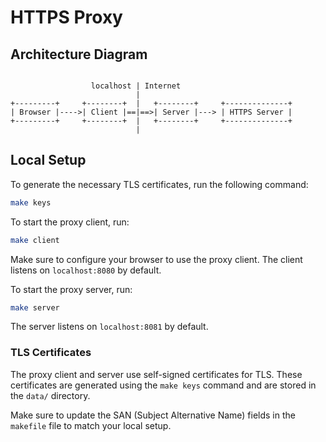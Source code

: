 # HTTPS Proxy

## Architecture Diagram

```

                  localhost | Internet
                            |
+---------+     +--------+  |   +--------+     +--------------+
| Browser |---->| Client |==|==>| Server |---> | HTTPS Server |
+---------+     +--------+  |   +--------+     +--------------+
                            |

```

## Local Setup

To generate the necessary TLS certificates, run the following command:

```bash
make keys
```

To start the proxy client, run:

```bash
make client
```

Make sure to configure your browser to use the proxy client. The client listens on `localhost:8080` by default.

To start the proxy server, run:

```bash
make server
```

The server listens on `localhost:8081` by default.

### TLS Certificates

The proxy client and server use self-signed certificates for TLS. These certificates are generated using the `make keys` command and are stored in the `data/` directory.

Make sure to update the SAN (Subject Alternative Name) fields in the `makefile` file to match your local setup.